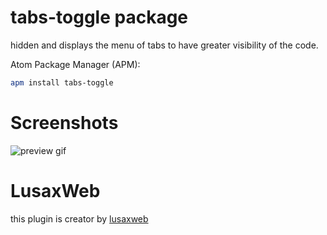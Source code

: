 # tabs-toggle package

hidden and displays the menu of tabs to have greater visibility of the code.

Atom Package Manager (APM):
```bash
apm install tabs-toggle
```
# Screenshots

![preview gif](https://i.imgur.com/1NMemL7.gif)
# LusaxWeb

this plugin is creator by [lusaxweb](http://www.lusaxweb.com.ve/)
